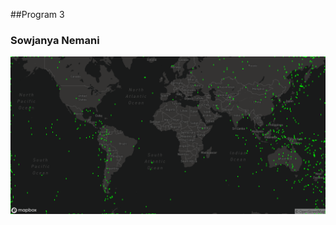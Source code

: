 ##Program 3
### Sowjanya Nemani
![](https://raw.githubusercontent.com/Sowjanya137/Spatial-DS-Nemani/master/Assignments/Program_3/all_quakes_screen_shot.png)
